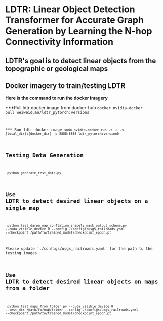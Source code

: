 # LDTR: Linear Object Detection Transformer for Accurate Graph Generation by Learning the N-hop Connectivity Information

## LDTR's goal is to detect linear objects from the topographic or geological maps

## Docker imagery to train/testing LDTR
**Here is the command to run the docker imagery**

***Pull ldtr docker image from docker-hub
<code>docker nvidia-docker pull weiweiduan/ldtr_pytorch:versions

*** Run ldtr docker image
<code>sudo nvidia-docker run -t -i -v {local_dir}:{docker_dir} -p 8888:8888 ldtr_pytorch:version0</code>

## Testing Data Generation

<code> python generate_test_data.py </code>

## Use LDTR to detect desired linear objects on a single map

<code> python test_darpa_map_conflation_shapely_mask_output_schema.py --cuda_visible_device 0 --config ./configs/usgs_railroads.yaml --checkpoint /path/to/trained_model/checkpoint_epoch.pt </code>

Please update './configs/usgs_railroads.yaml' for the path to the testing images 

## Use LDTR to detect desired linear objects on maps from a folder

<code> python test_maps_from_folder.py --cuda_visible_device 0 --test_dir /path/to/map/folder --config ./configs/usgs_railroads.yaml --checkpoint /path/to/trained_model/checkpoint_epoch.pt </code>
